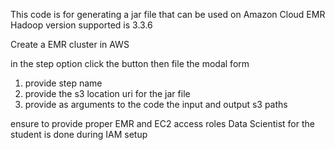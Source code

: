 This code is for generating a jar file that can be used on Amazon Cloud EMR
Hadoop version supported is 3.3.6

Create a EMR cluster in AWS

in the step option click the button then file the modal form
  1. provide step name
  2. provide the s3 location uri for the jar file
  3. provide as arguments to the code the input and output s3 paths

ensure to provide proper EMR and EC2 access roles
Data Scientist for the student is done during IAM setup
